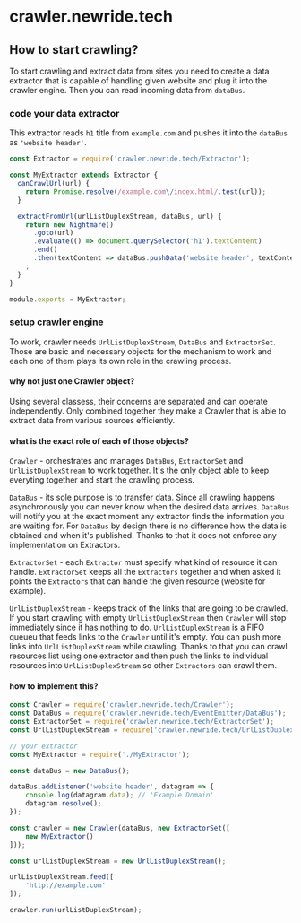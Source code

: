 # crawler.newride.tech

## How to start crawling?

To start crawling and extract data from sites you need to create a data
extractor that is capable of handling given website and plug it into the
crawler engine. Then you can read incoming data from `dataBus`.

### code your data extractor

This extractor reads `h1` title from `example.com` and pushes it into the
`dataBus` as `'website header'`.

```js
const Extractor = require('crawler.newride.tech/Extractor');

const MyExtractor extends Extractor {
  canCrawlUrl(url) {
    return Promise.resolve(/example.com\/index.html/.test(url));
  }

  extractFromUrl(urlListDuplexStream, dataBus, url) {
    return new Nightmare()
      .goto(url)
      .evaluate(() => document.querySelector('h1').textContent)
      .end()
      .then(textContent => dataBus.pushData('website header', textContent))
    ;
  }
}

module.exports = MyExtractor;
```

### setup crawler engine

To work, crawler needs `UrlListDuplexStream`, `DataBus` and `ExtractorSet`.
Those are basic and necessary objects for the mechanism to work and each one
of them plays its own role in the crawling process.

#### why not just one Crawler object?

Using several classess, their concerns are separated and can operate
independently. Only combined together they make a Crawler that is able to
extract data from various sources efficiently.

#### what is the exact role of each of those objects?

`Crawler` - orchestrates and manages `DataBus`, `ExtractorSet` and
`UrlListDuplexStream` to work together. It's the only object able to keep
everyting together and start the crawling process.

`DataBus` - its sole purpose is to transfer data. Since all crawling happens
asynchronously you can never know when the desired data arrives. `DataBus` will
notify you at the exact moment any extractor finds the information you are
waiting for.
For `DataBus` by design there is no difference how the data is obtained and
when it's published. Thanks to that it does not enforce any implementation on
Extractors.

`ExtractorSet` - each `Extractor` must specify what kind of resource it can
handle. `ExtractorSet` keeps all the `Extractors` together and when asked it
points the `Extractors` that can handle the given resource (website for
example).

`UrlListDuplexStream` - keeps track of the links that are going to be crawled.
If you start crawling with empty `UrlListDuplexStream` then `Crawler` will stop
immediately since it has nothing to do.
`UrlListDuplexStream` is a FIFO queueu that feeds links to the `Crawler` until
it's empty. You can push more links into `UrlListDuplexStream` while crawling.
Thanks to that you can crawl resources list using one extractor and then push
the links to individual resources into `UrlListDuplexStream` so other
`Extractors` can crawl them.

#### how to implement this?

```js
const Crawler = require('crawler.newride.tech/Crawler');
const DataBus = require('crawler.newride.tech/EventEmitter/DataBus');
const ExtractorSet = require('crawler.newride.tech/ExtractorSet');
const UrlListDuplexStream = require('crawler.newride.tech/UrlListDuplexStream');

// your extractor
const MyExtractor = require('./MyExtractor');

const dataBus = new DataBus();

dataBus.addListener('website header', datagram => {
    console.log(datagram.data); // 'Example Domain'
    datagram.resolve();
});

const crawler = new Crawler(dataBus, new ExtractorSet([
    new MyExtractor()
]));

const urlListDuplexStream = new UrlListDuplexStream();

urlListDuplexStream.feed([
    'http://example.com'
]);

crawler.run(urlListDuplexStream);
```
